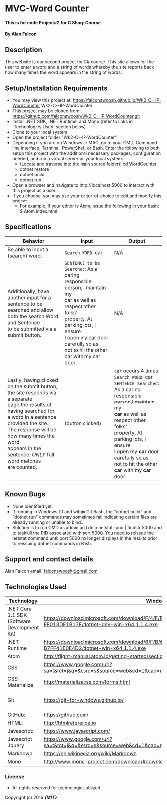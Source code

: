 # MVC-Word Counter

#### This is for code Project#2 for C Sharp Course

#### By **Alan Falcon**

## Description

This website is our second project for C# course. This site allows for the user to enter a word and a string of words whereby the site reports back how many times the word appears in the string of words.

## Setup/Installation Requirements

* You may view this project at: https://falconswoosh.github.io/Wk2-C--IP-WordCounter
Wk2-C--IP-WordCounter
* This project may be cloned from:  https://github.com/falconswoosh/Wk2-C--IP-WordCounter.git
* Install .NET SDK, .NET Runtime, and Mono (refer to links in 'Technologies Used' section below).
* Clone to your local system
* Open the project folder "Wk2-C--IP-WordCounter"
* Depending if you are on Windows or MAC, go to your CMD, Command line interface, Terminal, PowerShell, or Bash. Enter the following to both setup this project with the additional necessary packages, configuration needed, and run a virtual server on your local system:
  * (Locate and traverse into the main source folder): cd WordCounter
  * dotnet restore
  * dotnet build
  * dotnet run
* Open a browser and navigate to http://localhost:5000 to interact with this project as a user.
* If you choose, you may use your editor-of-choice to edit and modify this project.
    * For example, if your editor is [Atom](https://flight-manual.atom.io/getting-started/sections/installing-atom/), issue the following in your bash:
    $ Atom index.html

## Specifications    
| Behavior | Input | Output |
|---|---|---|
| Be able to input a (search) word. |  `Search WORD`: car | N/A |
| Additionally, have another input for a <br />sentence to be searched and allow <br />both the search Word and Sentence<br /> to be submitted via a submit button. |`SENTENCE to be Searched`: As a caring<br /> responsible person, I maintain my<br />car as well as respect other folks'<br /> property. At parking lots, I ensure<br /> I open my car door carefully so as <br /> not to hit the other car with my car door. | N/A|
| Lastly, having clicked on the submit button,<br /> the site responds via a separate<br /> page the results of having searched for<br /> a word in a sentence provided the site.<br /> The response will be how many times the word<br /> appears in the sentence. *ONLY* full word matches <br />are counted. |(button clicked) | `car` occurs 4 times<br />`Search WORD`: car<br />`SENTENCE Searched`: As a caring<br /> responsible person,I maintain my<br />**car** as well as respect other folks'<br /> property. At parking lots, I ensure<br /> I open my **car** door carefully so as <br /> not to hit the other **car** with my **car** door. |


## Known Bugs

* None identified yet.
* If running in Windows 10 and within Git Bash, the "dotnet build" and "dotnet run" commands may sometimes fail indicating certain files are already running or unable to bind...
* Solution is to run CMD as admin and do a netstat -ano | findstr 5000 and to taskkill the PID associated with port 5000. You need to reissue the netstat command until port 5000 no longer displays in the results prior to reissuing dotnet commands in Bash.

## Support and contact details

Alan Falcon email: [falconswoosh@gmail.com](falconswoosh@gmail.com)

## Technologies Used

| Technology | Windows | MAC |
|---|---|---|
| .NET Core 1.1 SDK (Software Development Kit) |  https://download.microsoft.com/download/F/4/F/F4FCB6EC-5F05-4DF8-822C-FF013DF1B17F/dotnet-dev-win-x64.1.1.4.exe | https://download.microsoft.com/download/F/4/F/F4FCB6EC-5F05-4DF8-822C-FF013DF1B17F/dotnet-dev-osx-x64.1.1.4.pkg |
| .NET Runtime |https://download.microsoft.com/download/6/F/B/6FB4F9D2-699B-4A40-A674-B7FF41E0E4D2/dotnet-win-x64.1.1.4.exe | https://download.microsoft.com/download/6/F/B/6FB4F9D2-699B-4A40-A674-B7FF41E0E4D2/dotnet-osx-x64.1.1.4.pkg |
| Atom |http://flight-manual.atom.io/getting-started/sections/why-atom/ | https://github.com/atom/atom/releases/download/v1.21.1/atom-mac.zip |
| CSS <td colspan=2>https://www.google.com/url?sa=t&rct=j&q=&esrc=s&source=web&cd=1&cad=rja&uact=8&ved=0ahUKEwjswubPlLnWAhVGVRQKHaRLBkgQFggmMAA&url=https%3A%2F%2Fgetbootstrap.com%2Fcss%2F&usg=AFQjCNFpcAPIPLCu0F7w2NDTOafHdV8Pkw
| CSS: Materialize <td colspan=2> http://materializecss.com/forms.html
| Git |https://git-for-windows.github.io/ | [Paste the following into Bash]:<br />$ /usr/bin/ruby -e "$(curl -fsSL https://raw.githubusercontent.com/Homebrew/install/master/install)"<br />$ echo 'export PATH=/usr/local/bin:$PATH' >> ~/.bash_profile<br />$ brew install git |
| GitHub:<td colspan=2> https://github.com/
| HTML:<td colspan=2> http://htmlreference.io
| Javascript:<td colspan=2> https://www.javascript.com/
| Javascript Jquery<td colspan=2> https://www.google.com/url?sa=t&rct=j&q=&esrc=s&source=web&cd=1&cad=rja&uact=8&ved=0ahUKEwiBj_WJlbnWAhWBLhQKHfHUAQEQFggmMAA&url=https%3A%2F%2Fjquery.com%2F&usg=AFQjCNFnz7C6MAXGLm7pVcOD_LrOjJUUiA
| Markdown<td colspan=2> https://en.wikipedia.org/wiki/Markdown
| Mono |http://www.mono-project.com/download/#download-win | http://www.mono-project.com/download/#download-mac|


### License
* All rights reserved for technologies utilized.

Copyright (c) 2016 **_{MIT}_**
